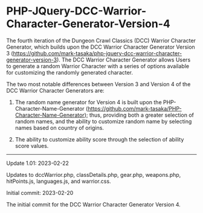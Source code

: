 # PHP-JQuery-DCC-Warrior-Character-Generator-Version-4
The fourth iteration of the Dungeon Crawl Classics (DCC) Warrior Character Generator, which builds upon the DCC Warrior Character Generator Version 3 (https://github.com/mark-tasaka/php-jquery-dcc-warrior-character-generator-version-3). The DCC Warrior Character Generator allows Users to generate a random Warrior Character with a series of options available for customizing the randomly generated character.

The two most notable differences between Version 3 and Version 4 of the DCC Warrior Character Generators are:

1. The random name generator for Version 4 is built upon the PHP-Character-Name-Generator (https://github.com/mark-tasaka/PHP-Character-Name-Generator); thus, providing both a greater selection of random names, and the ability to customize random name by selecting names based on country of origins.

2. The ability to customize ability score through the selection of ability score values.

------------

Update 1.01: 2023-02-22

Updates to dccWarrior.php, classDetails.php, gear.php, weapons.php, hitPoints.js, languages.js, and warrior.css.


Initial commit: 2023-02-20

The initial commit for the DCC Warrior Character Generator Version 4.
